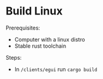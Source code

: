 # Build Linux

Prerequisites:
- Computer with a linux distro
- Stable rust toolchain

Steps:
- In `/clients/egui` run `cargo build`
